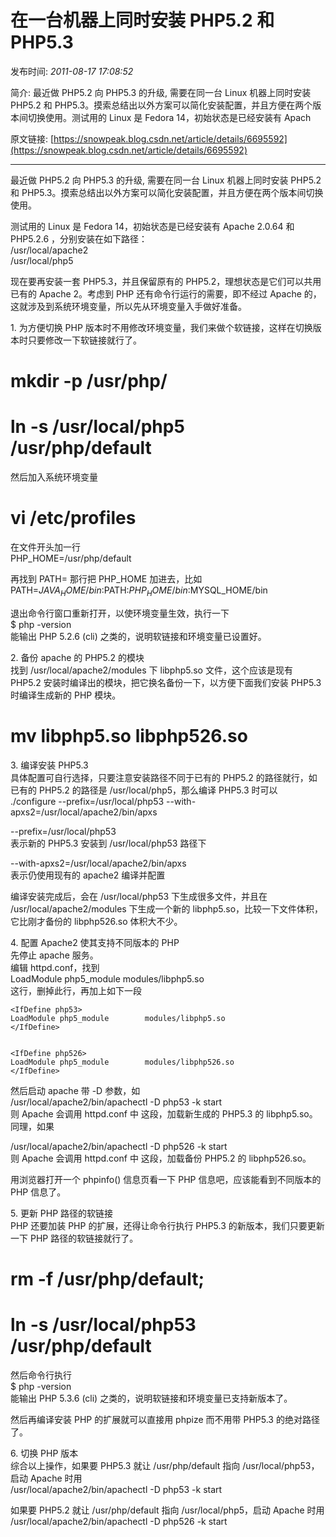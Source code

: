 # 在一台机器上同时安装 PHP5.2 和 PHP5.3

发布时间: *2011-08-17 17:08:52*

简介: 最近做 PHP5.2 向 PHP5.3 的升级, 需要在同一台 Linux 机器上同时安装 PHP5.2 和 PHP5.3。摸索总结出以外方案可以简化安装配置，并且方便在两个版本间切换使用。测试用的 Linux 是 Fedora 14，初始状态是已经安装有 Apach

原文链接: [https://snowpeak.blog.csdn.net/article/details/6695592](https://snowpeak.blog.csdn.net/article/details/6695592)

---------

最近做 PHP5.2 向 PHP5.3 的升级, 需要在同一台 Linux 机器上同时安装 PHP5.2 和 PHP5.3。摸索总结出以外方案可以简化安装配置，并且方便在两个版本间切换使用。   
  
  
测试用的 Linux 是 Fedora 14，初始状态是已经安装有 Apache 2.0.64 和 PHP5.2.6 ，分别安装在如下路径：   
/usr/local/apache2   
/usr/local/php5   
  
  
现在要再安装一套 PHP5.3，并且保留原有的 PHP5.2，理想状态是它们可以共用已有的 Apache 2。考虑到 PHP 还有命令行运行的需要，即不经过 Apache 的，这就涉及到系统环境变量，所以先从环境变量入手做好准备。   
  
  
1\. 为方便切换 PHP 版本时不用修改环境变量，我们来做个软链接，这样在切换版本时只要修改一下软链接就行了。   
  
  
# mkdir -p /usr/php/   
# ln -s /usr/local/php5 /usr/php/default   
  
  
然后加入系统环境变量   
# vi /etc/profiles   
  
  
在文件开头加一行   
PHP_HOME=/usr/php/default   
  
  
再找到 PATH= 那行把 PHP_HOME 加进去，比如   
PATH=$JAVA_HOME/bin:$PATH:$PHP_HOME/bin:$MYSQL_HOME/bin   
  
  
退出命令行窗口重新打开，以使环境变量生效，执行一下   
$ php -version   
能输出 PHP 5.2.6 (cli) 之类的，说明软链接和环境变量已设置好。   
  
  
2\. 备份 apache 的 PHP5.2 的模块   
找到 /usr/local/apache2/modules 下 libphp5.so 文件，这个应该是现有 PHP5.2 安装时编译出的模块，把它换名备份一下，以方便下面我们安装 PHP5.3 时编译生成新的 PHP 模块。   
# mv libphp5.so libphp526.so   
  
  
3\. 编译安装 PHP5.3   
具体配置可自行选择，只要注意安装路径不同于已有的 PHP5.2 的路径就行，如已有的 PHP5.2 的路径是 /usr/local/php5，那么编译 PHP5.3 时可以   
./configure --prefix=/usr/local/php53 --with-apxs2=/usr/local/apache2/bin/apxs   
  
  
\--prefix=/usr/local/php53   
表示新的 PHP5.3 安装到 /usr/local/php53 路径下   
  
  
\--with-apxs2=/usr/local/apache2/bin/apxs   
表示仍使用现有的 apache2 编译并配置   
  
  
编译安装完成后，会在 /usr/local/php53 下生成很多文件，并且在 /usr/local/apache2/modules 下生成一个新的 libphp5.so，比较一下文件体积，它比刚才备份的 libphp526.so 体积大不少。   
  
  
4\. 配置 Apache2 使其支持不同版本的 PHP   
先停止 apache 服务。   
编辑 httpd.conf，找到   
LoadModule php5_module modules/libphp5.so   
这行，删掉此行，再加上如下一段   
  
  



```
<IfDefine php53>
LoadModule php5_module        modules/libphp5.so
</IfDefine>


<IfDefine php526>
LoadModule php5_module        modules/libphp526.so
</IfDefine>
```

  
  
  
  
然后启动 apache 带 -D 参数，如   
/usr/local/apache2/bin/apachectl -D php53 -k start   
则 Apache 会调用 httpd.conf 中 <IfDefine php53> 这段，加载新生成的 PHP5.3 的 libphp5.so。同理，如果   
  
  
/usr/local/apache2/bin/apachectl -D php526 -k start   
则 Apache 会调用 httpd.conf 中 <IfDefine php526> 这段，加载备份 PHP5.2 的 libphp526.so。   
  
  
用浏览器打开一个 phpinfo() 信息页看一下 PHP 信息吧，应该能看到不同版本的 PHP 信息了。   
  
  
5\. 更新 PHP 路径的软链接   
PHP 还要加装 PHP 的扩展，还得让命令行执行 PHP5.3 的新版本，我们只要更新一下 PHP 路径的软链接就行了。   
  
  
# rm -f /usr/php/default;   
# ln -s /usr/local/php53 /usr/php/default   
  
  
然后命令行执行   
$ php -version   
能输出 PHP 5.3.6 (cli) 之类的，说明软链接和环境变量已支持新版本了。   
  
  
然后再编译安装 PHP 的扩展就可以直接用 phpize 而不用带 PHP5.3 的绝对路径了。   
  
  
6\. 切换 PHP 版本   
综合以上操作，如果要 PHP5.3 就让 /usr/php/default 指向 /usr/local/php53，启动 Apache 时用   
/usr/local/apache2/bin/apachectl -D php53 -k start   
  
  
如果要 PHP5.2 就让 /usr/php/default 指向 /usr/local/php5，启动 Apache 时用   
/usr/local/apache2/bin/apachectl -D php526 -k start